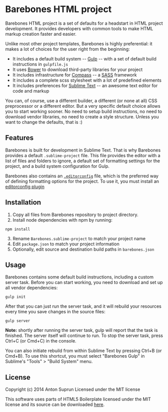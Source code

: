 # Barebones HTML project
Barebones HTML project is a set of defaults for a headstart in HTML project
development. It provides developers with common tools to make HTML markup
creation faster and easier.

Unlike most other project templates, Barebones is highly preferential: it makes
a lot of choices for the user right from the beginning:

- It includes a default build system -- [Gulp](http://gulpjs.com/) -- with a set
  of default build instructions in `gulpfile.js`
- It uses [Bower](http://bower.io/) to download third-party libraries for your
  project
- It includes infrastructure for [Compass](http://compass-style.org/) --
  a [SASS](http://sass-lang.com/) framework
- It includes a complete scss stylesheet with a lot of predefined elements
- It includes preferences for [Sublime Text](http://www.sublimetext.com/) --
  an awesome text editor for code and markup

You can, of course, use a different builder, a different (or none at all) CSS
preprocessor or a different editor. But a very specific default choice allows
you to start working sooner. No need to setup build instructions, no need to
download vendor libraries, no need to create a style structure. Unless you want
to change the defaults, that is :)

## Features
Barebones is built for development in Sublime Text. That is why Barebones
provides a default `.sublime-project` file. This file provides the editor with
a list of files and folders to ignore, a default set of formatting settings
for the project, and a build system configuration for Gulp.

Barebones also contains an [`.editorconfig`](http://editorconfig.org/) file,
which is the preferred way of defining formatting options for the project. To
use it, you must install an [editorconfig plugin](http://editorconfig.org/#download)

## Installation
1. Copy all files from Barebones repository to project directory.
2. Install node dependencies with npm by running:

```npm install```

3. Rename `Barebones.sublime-project` to match your project name
4. Edit `package.json` to match your project information
5. Optionally, edit source and destination build paths in `barebones.json`

## Usage
Barebones contains some default build instructions, including a custom server
task. Before you can start working, you need to download and set up all vendor
dependencies:

```gulp init```

After that you can just run the server task, and it will rebuild your resources
every time you save changes in the source files:

```gulp server```

**Note:** shortly after running the server task, gulp will report that the task
is finished. The server itself will continue to run. To stop the server task,
press Ctrl+C (or Cmd+C) in the console.

You can also initiate rebuild from within Sublime Text by pressing Ctrl+B (or Cmd+B).
To use this shortcut, you must select "Barebones Gulp" in Sublime's
"Tools" > "Build System" menu.

## License
Copyright (c) 2014 Anton Suprun
Licensed under the MIT license

This software uses parts of HTML5 Boilerplate licensed under the MIT license
and its source can be downloaded [here](https://github.com/h5bp/html5-boilerplate).
